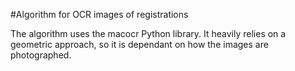 #Algorithm for OCR images of registrations

The algorithm uses the macocr Python library.
It heavily relies on a geometric approach,
so it is dependant on how the images are photographed.